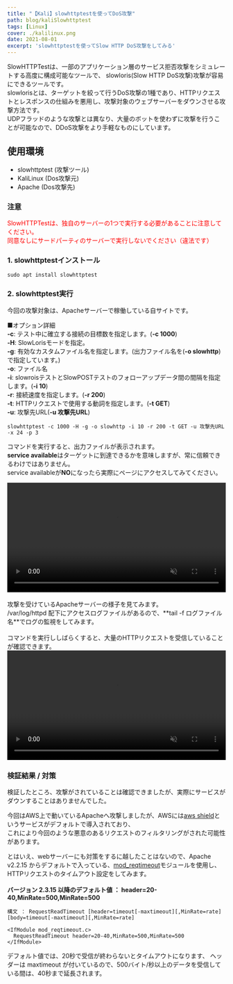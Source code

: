 ```yaml
---
title: "【Kali】slowhttptestを使ってDoS攻撃"
path: blog/kaliSlowhttptest
tags: [Linux]
cover: ./kalilinux.png
date: 2021-08-01
excerpt: 'slowhttptestを使ってSlow HTTP DoS攻撃をしてみる'
---
```


SlowHTTPTestは、一部のアプリケーション層のサービス拒否攻撃をシミュレートする高度に構成可能なツールで、
slowloris(Slow HTTP DoS攻撃)攻撃が容易にできるツールです。<br>
slowlorisとは、ターゲットを絞って行うDoS攻撃の1種であり、HTTPリクエストとレスポンスの仕組みを悪用し、攻撃対象のウェブサーバーをダウンさせる攻撃方法です。<br>
UDPフラッドのような攻撃とは異なり、大量のボットを使わずに攻撃を行うことが可能なので、DDoS攻撃をより手軽なものにしています。

## 使用環境
- slowhttptest (攻撃ツール)
- KaliLinux (Dos攻撃元)
- Apache (Dos攻撃先)

### 注意
<span style="color: red; ">
SlowHTTPTestは、独自のサーバーの1つで実行する必要があることに注意してください。<br>
同意なしにサードパーティのサーバーで実行しないでください（違法です）<br>
</span>

### 1. slowhttptestインストール

```
sudo apt install slowhttptest
```

### 2. slowhttptest実行

今回の攻撃対象は、Apacheサーバーで稼働している自サイトです。<br>
<!-- ローカルサーバでもいいですが、折角なので公開しているサーバーに対して攻撃してみます。<br> -->

■オプション詳細<br>
**-c**: テスト中に確立する接続の目標数を指定します。(**-c 1000**)<br>
**-H**: SlowLorisモードを指定。<br>
**-g**: 有効なカスタムファイル名を指定します。(出力ファイル名を(**-o slowhttp**)で指定しています。)<br>
**-o**: ファイル名<br>
**-i**: slowroisテストとSlowPOSTテストのフォローアップデータ間の間隔を指定します。(**-i 10**)<br>
**-r**: 接続速度を指定します。(**-r 200**)<br>
**-t**: HTTPリクエストで使用する動詞を指定します。(**-t GET**)<br>
**-u**: 攻撃先URL(__-u 攻撃先URL__)<br>


```
slowhttptest -c 1000 -H -g -o slowhttp -i 10 -r 200 -t GET -u 攻撃先URL -x 24 -p 3
```

コマンドを実行すると、出力ファイルが表示されます。<br>
**service available**はターゲットに到達できるかを意味しますが、常に信頼できるわけではありません。<br>
service availableが**NO**になったら実際にページにアクセスしてみてください。

<video autoplay="" loop="" muted="" playsinline="" controls="" title="Launch your first VS Code extension video" style="width: 100%;">
  <!-- <source src="http://localhost:8000/kali_dos.mp4" type="video/mp4">  -->
  <source src="https://kudohayatoblog.com/kali_dos.mp4" type="video/mp4"> 
</video>

<br>
<br>
攻撃を受けているApacheサーバーの様子を見てみます。<br>
/var/log/httpd 配下にアクセスログファイルがあるので、**tail -f ログファイル名**でログの監視をしてみます。<br>
<br>
コマンドを実行ししばらくすると、大量のHTTPリクエストを受信していることが確認できます。

<video autoplay="" loop="" muted="" playsinline="" controls="" title="Launch your first VS Code extension video" style="width: 100%;">
  <!-- <source src="http://localhost:8000/kali_dos_log.mov" type="video/mp4">  -->
  <source src="https://kudohayatoblog.com/kali_dos_log.mp4" type="video/mp4"> 
</video>

### 検証結果 / 対策

検証したところ、攻撃がされていることは確認できましたが、実際にサービスがダウンすることはありませんでした。<br>
<!-- 大抵のwebサーバーにはデフォルトでDos対策のモジュールやタイムアウト設定が入っており、それによって防御された可能性があります。 -->

今回はAWS上で動いているApacheへ攻撃しましたが、AWSには[aws shield](https://docs.aws.amazon.com/ja_jp/waf/latest/developerguide/ddos-overview.html)というサービスがデフォルトで導入されており、<br>
これにより今回のような悪意のあるリクエストのフィルタリングがされた可能性があります。<br>

とはいえ、webサーバーにも対策をするに越したことはないので、Apache v2.2.15 からデフォルトで入っている、[mod_reqtimeout](http://itdoc.hitachi.co.jp/manuals/link/has_v101000/0342020D/0129.HTM)モジュールを使用し、
HTTPリクエストのタイムアウト設定をしてみます。<br>
<br>
**バージョン 2.3.15 以降のデフォルト値 ： header=20-40,MinRate=500,MinRate=500**

```
構文 ： RequestReadTimeout [header=timeout[-maxtimeout][,MinRate=rate] [body=timeout[-maxtimeout][,MinRate=rate]
```

```
<IfModule mod_reqtimeout.c>  
  RequestReadTimeout header=20-40,MinRate=500,MinRate=500
</IfModule>
```

デフォルト値では、20秒で受信が終わらないとタイムアウトになります、
ヘッダーは maxtimeout が付いているので、500バイト/秒以上のデータを受信している間は、40秒まで延長されます。